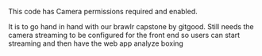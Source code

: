 This code has Camera permissions required and enabled.

It is to go hand in hand with our brawlr capstone by gitgood. Still needs the camera streaming to be configured for the front end so users can start streaming and then have the web app analyze boxing
